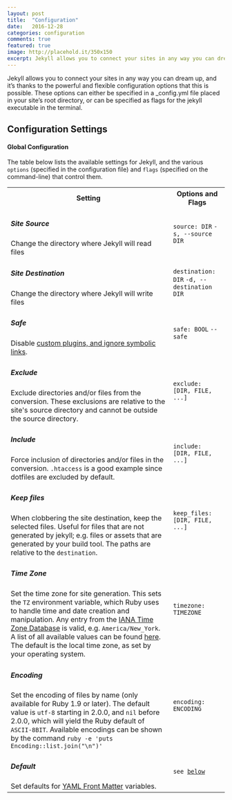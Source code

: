 ```yaml
---
layout: post
title:  "Configuration"
date:   2016-12-28 
categories: configuration
comments: true
featured: true
image: http://placehold.it/350x150
excerpt: Jekyll allows you to connect your sites in any way you can dream up, and it’s thanks to the powerful and flexible configuration options that this is possible. 
---
```

Jekyll allows you to connect your sites in any way you can dream up, and it’s thanks to the powerful and flexible configuration options that this is possible. <!--more--> These options can either be specified in a _config.yml file placed in your site’s root directory, or can be specified as flags for the jekyll executable in the terminal.

<h2>Configuration Settings</h2>

<h4>Global Configuration</h4>

The table below lists the available settings for Jekyll, and the various <code>options</code> (specified in the configuration file) and <code>flags</code> (specified on the command-line) that control them.

<div class="table-responsive">
	<table class="table">
		<tr>
			<th>Setting</th>
			<th>Options and Flags</th>
		</tr>
		<tr>
			<td>
				<h5>Site Source</h5>
				Change the directory where Jekyll will read files
			</td>
			<td>
				<code>source: DIR</code>
				<code>-s, --source DIR</code>
			</td>
		</tr>
		<tr>
			<td>
				<h5>Site Destination</h5>
				Change the directory where Jekyll will write files
			</td>
			<td>
				<code>destination: DIR</code>
				<code>-d, --destination DIR</code>
			</td>
		</tr>
		<tr>
			<td>
				<h5>Safe</h5>
				Disable <a href="https://jekyllrb.com/docs/plugins/">custom plugins, and ignore symbolic links</a>.
			</td>
			<td>
				<code>safe: BOOL</code>
				<code>--safe</code>
			</td>
		</tr>
		<tr>
			<td>
				<h5>Exclude</h5>
				Exclude directories and/or files from the conversion. These exclusions are relative to the site's source directory and cannot be outside the source directory.
			</td>
			<td>
				<code>exclude: [DIR, FILE, ...]</code>
			</td>
		</tr>
		<tr>
			<td>
				<h5>Include</h5>
				Force inclusion of directories and/or files in the conversion.  <code>.htaccess</code> is a good example since dotfiles are excluded by default.
			</td>
			<td>
				<code>include: [DIR, FILE, ...]</code>
			</td>
		</tr>
		<tr>
			<td>
				<h5>Keep files</h5>
				When clobbering the site destination, keep the selected files. Useful for files that are not generated by jekyll; e.g. files or assets that are generated by your build tool. The paths are relative to the <code>destination</code>.
			</td>
			<td>
				<code>keep_files: [DIR, FILE, ...]</code>
			</td>
		</tr>
		<tr>
			<td>
				<h5>Time Zone</h5>
				Set the time zone for site generation. This sets the <code>TZ</code> environment variable, which Ruby uses to handle time and date creation and manipulation. Any entry from the <a href="https://en.wikipedia.org/wiki/Tz_database">IANA Time Zone Database</a> is valid, e.g. <code>America/New_York</code>. A list of all available values can be found <a href="https://en.wikipedia.org/wiki/List_of_tz_database_time_zones">here</a>. The default is the local time zone, as set by your operating system.
			</td>
			<td>
				<code>timezone: TIMEZONE</code>
			</td>
		</tr>
		<tr>
			<td>
				<h5>Encoding</h5>
				Set the encoding of files by name (only available for Ruby 1.9 or later). The default value is <code>utf-8</code> starting in 2.0.0, and <code>nil</code> before 2.0.0, which will yield the Ruby default of <code>ASCII-8BIT</code>. Available encodings can be shown by the command <code>ruby -e 'puts Encoding::list.join("\n")'</code>
			</td>
			<td>
				<code>encoding: ENCODING</code>
			</td>
		</tr>
		<tr>
			<td>
				<h5>Default</h5>
				Set defaults for <a href="https://jekyllrb.com/docs/frontmatter/">YAML Front Matter</a> variables.
			</td>
			<td>
				<code>see <a href="#front-matter-defaults">below</a></code>
			</td>
		</tr>
	</table>
</div>


